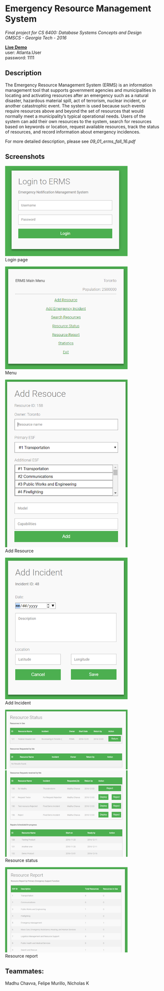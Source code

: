 # Emergency Resource Management System

*Final project for CS 6400: Database Systems Concepts and Design*<br />
*OMSCS - Georgia Tech - 2016*

<b><a href="http://zhakhan.com/ERMS" target="_blank">Live Demo</a></b><br />
user: Atlanta.User<br />
password: 1111

## Description
The Emergency Resource Management System (ERMS) is an information management tool that supports government agencies and municipalities in locating and activating resources after an emergency such as a natural disaster, hazardous material spill, act of terrorism, nuclear incident, or another catastrophic event. The system is used because such events require resources above and beyond the set of resources that would normally meet a municipality’s typical operational needs. Users of the system can add their own resources to the system, search for resources based on keywords or location, request available resources, track the status of resources, and record information about emergency incidences.

For more detailed description, please see *09_01_erms_fall_16.pdf*

## Screenshots
<img src="/images/1.PNG" width="400px"/><br />
Login page


<img src="/images/2.PNG" width="400px"/><br />
Menu


<img src="/images/3.PNG" width="400px"/><br />
Add Resource


<img src="/images/4.PNG" width="400px"/><br />
Add Incident


<img src="/images/5.PNG" width="400px"/><br />
<img src="/images/6.PNG" width="400px"/><br />
Resource status

<img src="/images/7.PNG" width="400px"/><br />
Resource report

## Teammates:
Madhu Chavva, Felipe Murillo, Nicholas K
